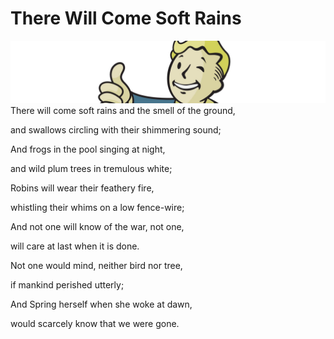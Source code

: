 # There Will Come Soft Rains
![header](../assets/vault_boy.jpg)
There will come soft rains and the smell of the ground,

and swallows circling with their shimmering sound;

And frogs in the pool singing at night,

and wild plum trees in tremulous white;

Robins will wear their feathery fire,

whistling their whims on a low fence-wire;

And not one will know of the war, not one,

will care at last when it is done.

Not one would mind, neither bird nor tree,

if mankind perished utterly;

And Spring herself when she woke at dawn,

would scarcely know that we were gone.
